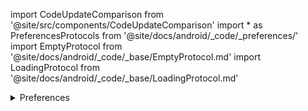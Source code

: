 import CodeUpdateComparison from '@site/src/components/CodeUpdateComparison'
import * as PreferencesProtocols from '@site/docs/android/_code/_preferences/'
import EmptyProtocol from '@site/docs/android/_code/_base/EmptyProtocol.md'
import LoadingProtocol from '@site/docs/android/_code/_base/LoadingProtocol.md'

<details>
  <summary>Preferences</summary>
  <div>
<details>
        <summary>Loading</summary>
        <CodeUpdateComparison 
oldCode={`var PreferencesLoadingTemplate: (@Composable() () -> Unit)?`}
            newCode=<LoadingProtocol />/>
    </details>
<details>
        <summary>Search Result Row</summary>
        <CodeUpdateComparison
oldCode={`var SearchResultRowPreferencesTemplate: (@Composable() (select: () -> Unit, name: String,) -> Unit)?`}
            newCode=<PreferencesProtocols.PreferencesSearchResultRowProtocol />/>
    </details>
<details>
        <summary>Footer</summary>
        <CodeUpdateComparison 
oldCode={`var PreferencesFooterTemplate: (@Composable() (closePref: () -> Unit, applyPref: () -> Unit, recipesFound: Int) -> Unit)?`}
            newCode=<PreferencesProtocols.PreferencesFooterProtocol />/>
    </details>
<details>
        <summary>Search</summary>
        <CodeUpdateComparison 
oldCode={`var SearchPreferencesTemplate: (@Composable() (
        back: () -> Unit, text: TextFieldValue, onChange: (value: TextFieldValue) -> Unit) -> Unit)?`}
            newCode=<PreferencesProtocols.PreferencesSearchFieldProtocol />/>
    </details>
<details>
        <summary>Diet</summary>
        <CodeUpdateComparison 
oldCode={`var DietPreferencesSectionTemplate: (@Composable() (dietsTag: List<CheckableTag>, togglePreference: (tagIdToToogle: String) -> Unit) -> Unit)?`} 
newCode=<PreferencesProtocols.PreferencesDietProtocol />/>
    </details>
<details>
        <summary>Equipment</summary>
        <CodeUpdateComparison 
oldCode={`var EquipmentPreferencesSectionTemplate: (@Composable() (
        equipmentsTag: List<CheckableTag>, togglePreference: (tagIdToToogle: String) -> Unit) -> Unit)?`} 
newCode=<PreferencesProtocols.PreferencesEquipmentProtocol />/>
    </details>
<details>
        <summary>Guest</summary>
        <CodeUpdateComparison 
oldCode={`var GuestPreferencesSectionTemplate: (@Composable() (guests: Int?, guestChanged: (count: Int) -> Unit) -> Unit)?`} newCode=<PreferencesProtocols.PreferencesGuestProtocol />/>
    </details>
<details>
        <summary>Ingredients</summary>
        <CodeUpdateComparison 
oldCode={`var IngredientPreferencesSectionTemplate: (@Composable() (
        ingredientsTag: List<CheckableTag>, togglePreference: (tagIdToToogle: String) -> Unit,
        back: () -> Unit, goToSearch: () -> Unit) -> Unit)?`} 
newCode=<PreferencesProtocols.PreferencesIngredientsProtocol />/>
    </details>

<details>
        <summary>Search Loading</summary>
        <CodeUpdateComparison 
oldCode={`var SearchPreferencesLoadingTemplate: (@Composable() () -> Unit)?`}
            newCode=<LoadingProtocol />/>
    </details>
<details>
        <summary>Search Empty</summary>
        <CodeUpdateComparison 
oldCode={`var SearchPreferencesEmptyTemplate: (@Composable() () -> Unit)?`}
            newCode=<EmptyProtocol />/>
    </details>
  </div>
</details>